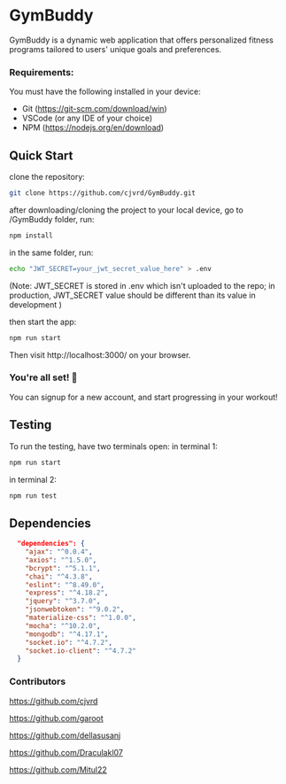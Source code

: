 #  GymBuddy 
GymBuddy is a dynamic web application that offers personalized fitness programs tailored to users' unique goals and preferences. 

### Requirements:
You must have the following installed in your device:
- Git (https://git-scm.com/download/win)
- VSCode (or any IDE of your choice)
- NPM (https://nodejs.org/en/download)
## Quick Start
clone the repository:
```bash
git clone https://github.com/cjvrd/GymBuddy.git
```
after downloading/cloning the project to your local device, go to /GymBuddy folder, run:
```bash
npm install
```
in the same folder, run:
```bash
echo "JWT_SECRET=your_jwt_secret_value_here" > .env
```
(Note: JWT_SECRET is stored in .env which isn't uploaded to the repo; in production, JWT_SECRET value should be different than its value in development )

then start the app:
```bash
npm run start
```
Then visit http://localhost:3000/ on your browser.

### You're all set! :rocket:
You can signup for a new account, and start progressing in your workout!

## Testing
To run the testing, have two terminals open:
in terminal 1:
```bash
npm run start
```
in terminal 2:
```bash
npm run test
```
## Dependencies
```json
  "dependencies": {
    "ajax": "^0.0.4",
    "axios": "^1.5.0",
    "bcrypt": "^5.1.1",
    "chai": "^4.3.8",
    "eslint": "^8.49.0",
    "express": "^4.18.2",
    "jquery": "^3.7.0",
    "jsonwebtoken": "^9.0.2",
    "materialize-css": "^1.0.0",
    "mocha": "^10.2.0",
    "mongodb": "^4.17.1",
    "socket.io": "^4.7.2",
    "socket.io-client": "^4.7.2"
  }
```

### Contributors
<https://github.com/cjvrd>

<https://github.com/garoot>

<https://github.com/dellasusanj>

<https://github.com/Draculakl07>

<https://github.com/Mitul22>
